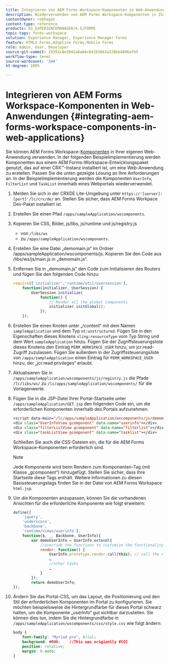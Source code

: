 ```yaml
---
title: Integrieren von AEM Forms Workspace-Komponenten in Web-Anwendungen
description: Wiederverwenden von AEM Forms Workspace-Komponenten in Ihren eigenen Web-Anwendungen, um Funktionen zu nutzen und eine enge Integration zu ermöglichen.
contentOwner: robhagat
content-type: reference
products: SG_EXPERIENCEMANAGER/6.5/FORMS
topic-tags: forms-workspace
solution: Experience Manager, Experience Manager Forms
feature: HTML5 Forms,Adaptive Forms,Mobile Forms
role: Admin, User, Developer
source-git-commit: 29391c8e3042a8a04c64165663a228bb4886afb5
workflow-type: tm+mt
source-wordcount: '344'
ht-degree: 100%

---
```


# Integrieren von AEM Forms Workspace-Komponenten in Web-Anwendungen {#integrating-aem-forms-workspace-components-in-web-applications}

Sie können AEM Forms Workspace-[Komponenten](/help/forms/using/description-reusable-components.md) in Ihrer eigenen Web-Anwendung verwenden. In der folgenden Beispielimplementierung werden Komponenten aus einem AEM Forms-Workspace-Entwicklungspaket genutzt, das auf einer CRX™-Instanz installiert ist, um eine Web-Anwendung zu erstellen. Passen Sie die unten gezeigte Lösung an Ihre Anforderungen an. In der Beispielimplementierung werden die Komponenten `UserInfo`, `FilterList` und `TaskList` innerhalb eines Webportals wiederverwendet.

1. Melden Sie sich in der CRXDE Lite-Umgebung unter `https://'[server]:[port]'/lc/crx/de/` an. Stellen Sie sicher, dass AEM Forms Workpace Dev-Paket installiert ist.
1. Erstellen Sie einen Pfad `/apps/sampleApplication/wscomponents`.
1. Kopieren Sie CSS, Bilder, js/libs, js/runtime und js/registry.js

   * von `/libs/ws`
   * zu `/apps/sampleApplication/wscomponents`.

1. Erstellen Sie eine Datei „demomain.js“ im Ordner /apps/sampleApplication/wscomponents/js. Kopieren Sie den Code aus /libs/ws/js/main.js in „demomain.js“.
1. Entfernen Sie in „demomain.js“ den Code zum Initialisieren des Routers und fügen Sie den folgenden Code hinzu:

   ```javascript
   require(['initializer','runtime/util/usersession'],
       function(initializer, UserSession) {
           UserSession.initialize(
               function() {
                   // Render all the global components
                   initializer.initGlobal();
               });
       });
   ```

1. Erstellen Sie einen Knoten unter „/content“ mit dem Namen `sampleApplication` und dem Typ `nt:unstructured`. Fügen Sie in den Eigenschaften dieses Knotens `sling:resourceType` vom Typ String und dem Wert `sampleApplication` hinzu. Fügen Sie der Zugriffsteuerungsliste dieses Knotens den Eintrag `PERM_WORKSPACE_USER` hinzu, um jcr:read-Zugriff zuzulassen. Fügen Sie außerdem in der Zugriffssteuerungsliste von `/apps/sampleApplication` einen Eintrag für `PERM_WORKSPACE_USER` hinzu, der „jcr:read privileges“ erlaubt.
1. Aktualisieren Sie in `/apps/sampleApplication/wscomponents/js/registry.js` die Pfade `/lc/libs/ws/` zu `/lc/apps/sampleApplication/wscomponents/` für die Vorlagenwerte.
1. Fügen Sie in die JSP-Datei Ihrer Portal-Startseite unter `/apps/sampleApplication/GET.jsp` den folgenden Code ein, um die erforderlichen Komponenten innerhalb des Portals aufzunehmen.

   ```jsp
   <script data-main="/lc/apps/sampleApplication/wscomponents/js/demomain" src="/lc/apps/sampleApplication/wscomponents/js/libs/require/require.js"></script>
   <div class="UserInfoView gcomponent" data-name="userinfo"></div>
   <div class="filterListView gcomponent" data-name="filterlist"></div>
   <div class="taskListView gcomponent" data-name="tasklist"></div>
   ```

   Schließen Sie auch die CSS-Dateien ein, die für die AEM Forms Workspace-Komponenten erforderlich sind.

   >[!NOTE]
   >
   >Jede Komponente wird beim Rendern zum Komponenten-Tag (mit Klasse „gcomponent“) hinzugefügt. Stellen Sie sicher, dass Ihre Startseite diese Tags enthält. Weitere Informationen zu diesen Basissteuerungstags finden Sie in der Datei von AEM Forms Workspace `html.jsp`.

1. Um die Komponenten anzupassen, können Sie die vorhandenen Ansichten für die erforderliche Komponente wie folgt erweitern:

   ```javascript
   define([
       'jquery',
       'underscore',
       'backbone',
       'runtime/views/userinfo'],
       function($, _, Backbone, UserInfo){
           var demoUserInfo = UserInfo.extend({
               //override the functions to customize the functionality
               render: function() {
                   UserInfo.prototype.render.call(this); // call the render function of the super class
                   …
                   //other tasks
                   …
               }
           });
           return demoUserInfo;
   });
   ```

1. Ändern Sie das Portal-CSS, um das Layout, die Positionierung und den Stil der erforderlichen Komponenten im Portal zu konfigurieren. Sie möchten beispielsweise die Hintergrundfarbe für dieses Portal schwarz halten, um die Komponente „userInfo“ gut sichtbar darzustellen. Sie können dies tun, indem Sie die Hintergrundfarbe in `/apps/sampleApplication/wscomponents/css/style.css` wie folgt ändern:

   ```css
   body {
       font-family: "Myriad pro", Arial;
       background: #000;    //This was origianlly #CCC
       position: relative;
       margin: 0 auto;
   }
   ```

